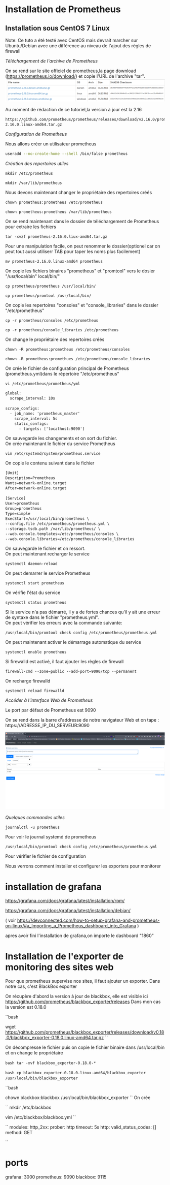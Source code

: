 # Installation de Prometheus #

## Installation sous CentOS 7 Linux

Note: Ce tuto a été testé avec CentOS mais devrait marcher sur Ubuntu/Debian avec une différence au niveau de l'ajout des règles de firewall

*Téléchargement de l'archive de Prometheus*  

On se rend sur le site officiel de prometheus,la page download (https://prometheus.io/download/)  et copie l'URL
de l'archive "tar".
![Prometheus download page](prometheus_download.jpg)

Au moment de rédaction de ce tutoriel,la version à jour est la 2.16
<pre><code>https://github.com/prometheus/prometheus/releases/download/v2.16.0/prometheus-2.16.0.linux-amd64.tar.gz</code></pre>

*Configuration de Prometheus*  

Nous allons créer un utilisateur prometheus
```bash
useradd --no-create-home --shell /bin/false prometheus
```
*Création des repertoires utiles*  

```
mkdir /etc/prometheus
```

```
mkdir /var/lib/prometheus
```

Nous devons maintenant changer le propriétaire des repertoires créés
```
chown prometheus:prometheus /etc/prometheus
```

```
chown prometheus:prometheus /var/lib/prometheus
```
On se rend maintenant dans le dossier de téléchargement de Prometheus pour extraire les fichiers  
```
tar -xvzf prometheus-2.16.0.liux-amd64.tar.gz
```

Pour une manipulation facile, on peut renommer le dossier(optionel car on peut tout aussi utiliserr TAB pour taper les noms plus facilement)
```
mv prometheus-2.16.0.linux-amd64 prometheus
```

On copie les fichiers binaires "prometheus" et "promtool" vers le dosier "/usr/local/bin"
local/bin/"
```
cp prometheus/prometheus /usr/local/bin/
```

```
cp prometheus/promtool /usr/local/bin/
```

On copie les repertoires "consoles" et "console_libraries" dans le dossier "/etc/prometheus"  

```
cp -r prometheus/consoles /etc/prometheus
```
```
cp -r prometheus/console_libraries /etc/prometheus
```

On change le propriétaire des repertoires créés
```
chown -R prometheus:prometheus /etc/prometheus/consoles
```

```
chown -R prometheus:promethues /etc/prometheus/console_libraries
```

On crée le fichier de configuration principal de Prometheus (prometheus.yml)dans le répertoire "/etc/prometheus"
```
vi /etc/prometheus/prometheus/yml
```

```
global:
  scrape_interval: 10s

scrape_configs:
  - job_name: 'prometheus_master'
    scrape_interval: 5s
    static_configs:
      - targets: ['localhost:9090']
```

On sauvegarde les changements et on sort du fichier.   
On crée maintenant le fichier du service Prometheus  
```
vim /etc/systemd/system/prometheus.service
```
On copie le contenu suivant dans le fichier

```
[Unit]
Description=Prometheus
Wants=network-online.target
After=network-online.target

[Service]
User=prometheus
Group=prometheus
Type=simple
ExecStart=/usr/local/bin/prometheus \
--config.file /etc/prometheus/prometheus.yml \
--storage.tsdb.path /var/lib/prometheus/ \
--web.console.templates=/etc/prometheus/consoles \
--web.console.libraries=/etc/prometheus/console_libraries
```

On sauvegarde le fichier et on ressort.   
On peut maintenant recharger le service   
```
systemctl daemon-reload
```

On peut demarrer le service Prometheus  
```
systemctl start prometheus
```

On vérifie l'état du service

```
systemctl status prometheus
```

Si le service n'a pas démarré, il y a de fortes chances qu'il y ait une erreur de syntaxe dans le fichier "prometheus.yml".   
On peut vérifier les erreurs avec la commande suivante:   
```
/usr/local/bin/promtool check config /etc/prometheus/prometheus.yml
```


On peut maintenant activer le démarrage automatique du service
```
systemctl enable prometheus
```

Si firewalld est activé, il faut ajouter les règles de firewall
```
firewall-cmd --zone=public --add-port=9090/tcp --permanent
 ```

On recharge firewalld

```
systemctl reload firewalld
```

*Accéder à l'interface Web de Prometheus*

Le port par défaut de Prometheus est 9090

On se rend dans la barre d'addresse de notre navigateur Web et on tape : https://ADRESSE_IP_DU_SERVEUR:9090

![Interface de Prometheus](prometheus_accueil.jpg)


*Quelques commandes utiles*
```
journalctl -u prometheus
```
Pour voir le journal systemd de prometheus

```
/usr/local/bin/promtool check config /etc/prometheus/prometheus.yml
```
Pour vérifier le fichier de configuration

Nous verrons comment installer et configurer les exporters pour monitorer


# installation de grafana #

https://grafana.com/docs/grafana/latest/installation/rpm/

https://grafana.com/docs/grafana/latest/installation/debian/


( voir https://devconnected.com/how-to-setup-grafana-and-prometheus-on-linux/#a_Importing_a_Prometheus_dashboard_into_Grafana )

apres avoir fini l'installation de grafana,on importe le dashboard "1860"

# Installation de l'exporter de monitoring des sites web #
Pour que prometheus supervise nos sites, il faut ajouter un exporter. Dans notre cas, c'est BlackBox exporter

On récupère d'abord la version à jour de blackbox, elle est visible ici https://github.com/prometheus/blackbox_exporter/releases
Dans mon cas la version est 0.18.0
 
``bash

wget https://github.com/prometheus/blackbox_exporter/releases/download/v0.18.0/blackbox_exporter-0.18.0.linux-amd64.tar.gz
``

On décompresse le fichier puis on copie le fichier binaire dans /usr/local/bin et on change le propriétaire

``bash
tar -xvf blackbox_exporter-0.18.0-*
``

``bash
cp blackbox_exporter-0.18.0.linux-amd64/blackbox_exporter /usr/local/bin/blackbox_exporter
``

``bash

chown blackbox:blackbox /usr/local/bin/blackbox_exporter
``
On crée

``
mkdir /etc/blackbox

vim /etc/blackbox/blackbox.yml
``

``
modules:
  http_2xx:
    prober: http
    timeout: 5s
    http:
      valid_status_codes: []
      method: GET

``

# ports #

grafana: 3000
prometheus: 9090
blackbox: 9115
